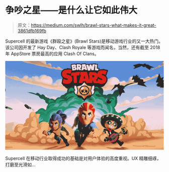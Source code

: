 # 争吵之星——是什么让它如此伟大

> 原文：<https://medium.com/swlh/brawl-stars-what-makes-it-great-3861dfb169fb>

Supercell 的最新游戏《群殴之星》(Brawl Stars)是移动游戏行业的又一大热门。该公司因开发了 Hay Day、Clash Royale 等游戏而闻名，当然，还有截至 2018 年 AppStore 票房最高的应用 Clash Of Clans。

![](img/dda04f01e6d15a4951c0fe4d644fc91b.png)

Supercell 在移动行业取得成功的基础是对用户体验的高度重视。UX 精雕细琢，打磨至光滑如…